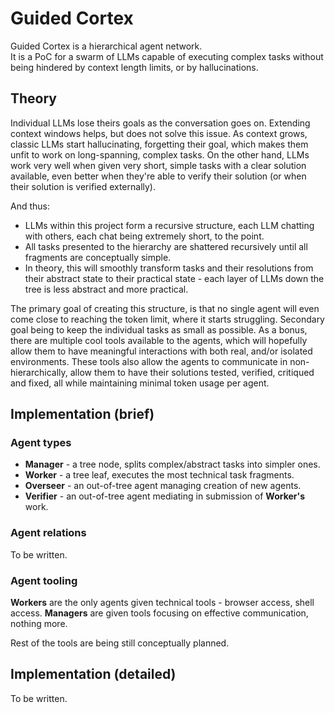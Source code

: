 # Guided Cortex

Guided Cortex is a hierarchical agent network.<br>
It is a PoC for a swarm of LLMs capable of executing complex tasks 
without being hindered by context length limits, or by hallucinations.

## Theory

Individual LLMs lose theirs goals as the conversation goes on.
Extending context windows helps, but does not solve this issue.
As context grows, classic LLMs start hallucinating, forgetting their goal,
which makes them unfit to work on long-spanning, complex tasks.
On the other hand, LLMs work very well when given very short, simple
tasks with a clear solution available, even better when they're able to
verify their solution (or when their solution is verified externally).

And thus:

- LLMs within this project form a recursive structure, each LLM chatting with others, each chat being extremely short, to the point.
- All tasks presented to the hierarchy are shattered recursively until all fragments are conceptually simple.
- In theory, this will smoothly transform tasks and their resolutions from their abstract state to their practical state - each layer of LLMs down the tree is less abstract and more practical.

The primary goal of creating this structure, is that no single agent will
even come close to reaching the token limit, where it starts struggling.
Secondary goal being to keep the individual tasks as small as possible.
As a bonus, there are multiple cool tools available to the agents,
which will hopefully allow them to have meaningful interactions with
both real, and/or isolated environments.
These tools also allow the agents to communicate in non-hierarchically,
allow them to have their solutions tested, verified, critiqued and fixed,
all while maintaining minimal token usage per agent.

## Implementation (brief)

### Agent types

- **Manager** - a tree node, splits complex/abstract tasks into simpler ones.
- **Worker** - a tree leaf, executes the most technical task fragments.
- **Overseer** - an out-of-tree agent managing creation of new agents.
- **Verifier** - an out-of-tree agent mediating in submission of **Worker's** work.

### Agent relations

To be written.

### Agent tooling

**Workers** are the only agents given technical tools - browser access, shell access.
**Managers** are given tools focusing on effective communication, nothing more.

Rest of the tools are being still conceptually planned.

## Implementation (detailed)

To be written.